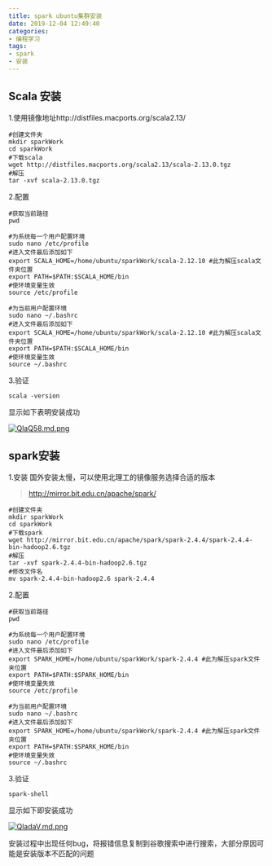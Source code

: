 ```yaml
---
title: spark ubuntu集群安装
date: 2019-12-04 12:49:40
categories:
- 编程学习
tags: 
- spark
- 安装
---
```


## Scala 安装 ##
1.使用镜像地址http://distfiles.macports.org/scala2.13/
```
#创建文件夹
mkdir sparkWork
cd sparkWork
#下载scala
wget http://distfiles.macports.org/scala2.13/scala-2.13.0.tgz
#解压
tar -xvf scala-2.13.0.tgz
```
<!-- more -->
2.配置
```
#获取当前路径
pwd

#为系统每一个用户配置环境
sudo nano /etc/profile
#进入文件最后添加如下
export SCALA_HOME=/home/ubuntu/sparkWork/scala-2.12.10 #此为解压scala文件夹位置
export PATH=$PATH:$SCALA_HOME/bin
#使环境变量生效
source /etc/profile

#为当前用户配置环境
sudo nano ~/.bashrc
#进入文件最后添加如下
export SCALA_HOME=/home/ubuntu/sparkWork/scala-2.12.10 #此为解压scala文件夹位置
export PATH=$PATH:$SCALA_HOME/bin
#使环境变量生效
source ~/.bashrc
```
3.验证
```
scala -version
```
显示如下表明安装成功

[![QlaQ58.md.png](https://s2.ax1x.com/2019/12/04/QlaQ58.md.png)](https://imgse.com/i/QlaQ58)

## spark安装 ##

1.安装
国外安装太慢，可以使用北理工的镜像服务选择合适的版本
>http://mirror.bit.edu.cn/apache/spark/
```
#创建文件夹
mkdir sparkWork
cd sparkWork
#下载spark
wget http://mirror.bit.edu.cn/apache/spark/spark-2.4.4/spark-2.4.4-bin-hadoop2.6.tgz
#解压 
tar -xvf spark-2.4.4-bin-hadoop2.6.tgz
#修改文件名
mv spark-2.4.4-bin-hadoop2.6 spark-2.4.4
```
2.配置
```
#获取当前路径
pwd

#为系统每一个用户配置环境
sudo nano /etc/profile
#进入文件最后添加如下
export SPARK_HOME=/home/ubuntu/sparkWork/spark-2.4.4 #此为解压spark文件夹位置
export PATH=$PATH:$SPARK_HOME/bin
#使环境变量失效
source /etc/profile

#为当前用户配置环境
sudo nano ~/.bashrc
#进入文件最后添加如下
export SPARK_HOME=/home/ubuntu/sparkWork/spark-2.4.4 #此为解压spark文件夹位置
export PATH=$PATH:$SPARK_HOME/bin
#使环境变量失效
source ~/.bashrc
```
3.验证

```
spark-shell
```
显示如下即安装成功

[![QladaV.md.png](https://s2.ax1x.com/2019/12/04/QladaV.md.png)](https://imgse.com/i/QladaV)

安装过程中出现任何bug，将报错信息复制到谷歌搜索中进行搜索，大部分原因可能是安装版本不匹配的问题